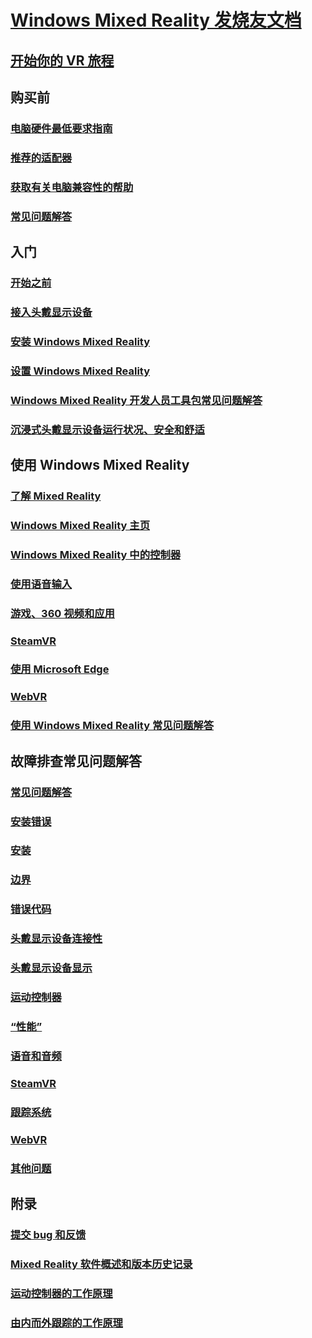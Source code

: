 # [Windows Mixed Reality 发烧友文档](index.yml)
## [开始你的 VR 旅程](vr-journey.md)

## 购买前
<!-- ### [What is Windows Mixed Reality?](windows-mixed-reality.md) -->
### [电脑硬件最低要求指南](windows-mixed-reality-minimum-pc-hardware-compatibility-guidelines.md)
### [推荐的适配器](recommended-adapters-for-windows-mixed-reality-capable-pcs.md)
### [获取有关电脑兼容性的帮助](get-help-with-pc-compatibility.md)
### [常见问题解答](before-you-buy-faqs.md)

## 入门
### [开始之前](before-you-start.md)
### [接入头戴显示设备](plug-in-your-headset.md)
### [安装 Windows Mixed Reality](install-windows-mixed-reality.md)
### [设置 Windows Mixed Reality](set-up-windows-mixed-reality.md)
### [Windows Mixed Reality 开发人员工具包常见问题解答](wmr-setup-faq.md)
### [沉浸式头戴显示设备运行状况、安全和舒适](wmr-health-safety-comfort.md)

## 使用 Windows Mixed Reality
### [了解 Mixed Reality](learn-mixed-reality.md)
### [Windows Mixed Reality 主页](your-mixed-reality-home.md)
### [Windows Mixed Reality 中的控制器](controllers-in-wmr.md)
### [使用语音输入](using-speech-in-wmr.md)
### [游戏、360 视频和应用](using-games-and-apps-in-windows-mixed-reality.md)
### [SteamVR](using-steamvr-with-windows-mixed-reality.md)
### [使用 Microsoft Edge](using-microsoft-edge.md)  
### [WebVR](webvr.md)
### [使用 Windows Mixed Reality 常见问题解答](using-wmr-faq.md)

## 故障排查常见问题解答
### [常见问题解答](troubleshooting-windows-mixed-reality.md)
### [安装错误](installation_errors.md)
### [安装](set-up-questions.md)
### [边界](boundary-questions.md)
### [错误代码](error-codes.md)
### [头戴显示设备连接性](headset-connectivity.md)
### [头戴显示设备显示](headset-display.md)
### [运动控制器](motion-controller-problems.md)
### [“性能”](performance-questions.md)
### [语音和音频](speech-and-audio.md)
### [SteamVR](steamvr-questions.md)
### [跟踪系统](tracking.md)
### [WebVR](webvr-questions.md)
### [其他问题](other-questions.md)

## 附录
### [提交 bug 和反馈](filing-feedback.md)
### [Mixed Reality 软件概述和版本历史记录](mixed-reality-software.md)
### [运动控制器的工作原理](motion-controllers.md)
### [由内而外跟踪的工作原理](tracking-system.md)
